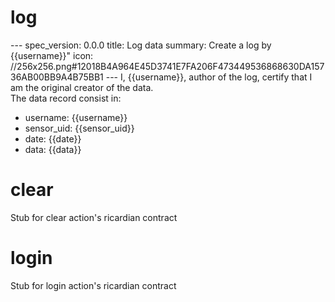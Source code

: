 <h1 class="contract"> log </h1>
---
spec_version: 0.0.0
title: Log data
summary: Create a log by {{username}}"
icon: //256x256.png#12018B4A964E45D3741E7FA206F473449536868630DA15736AB00BB9A4B75BB1
---
I, {{username}}, author of the log, certify that I am the original creator of the data.
<br/>
The data record consist in: 
<ul>
    <li>username: {{username}}</li>
    <li>sensor_uid: {{sensor_uid}}</li>
    <li>date: {{date}}</li>
    <li>data: {{data}}</li>
</ul>

<h1 class="contract"> clear </h1>

Stub for clear action's ricardian contract

<h1 class="contract"> login </h1>

Stub for login action's ricardian contract
